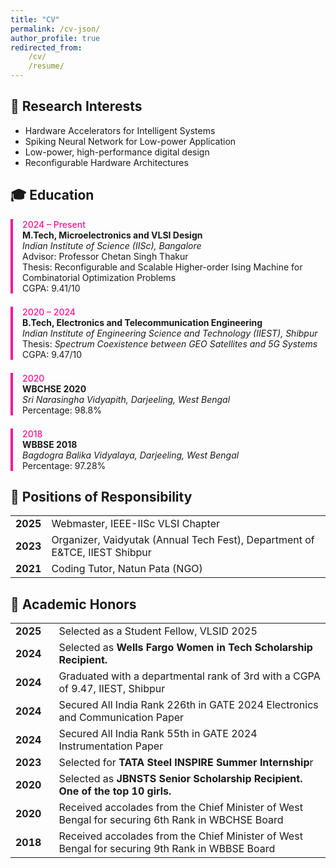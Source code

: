 ```yaml
---
title: "CV"
permalink: /cv-json/
author_profile: true
redirected_from:
    /cv/
    /resume/
---
```


## 🧠 Research Interests

- Hardware Accelerators for Intelligent Systems
- Spiking Neural Network for Low-power Application
- Low-power, high-performance digital design
- Reconfigurable Hardware Architectures


<h2>🎓 Education</h2>
<div style="border-left: 4px solid #FF1493; padding-left: 15px; margin-bottom: 1.5em;">
  <span style="color: #FF1493; font-weight: 500;">2024 – Present</span><br>
  <strong>M.Tech, Microelectronics and VLSI Design</strong><br>
  <span><em>Indian Institute of Science (IISc), Bangalore</em></span><br>
  <span>Advisor: Professor Chetan Singh Thakur</span><br>
  <span>Thesis: Reconfigurable and Scalable Higher-order Ising Machine for Combinatorial Optimization Problems</span><br>
  <span>CGPA: 9.41/10</span>
</div>
<div style="border-left: 4px solid #FF1493; padding-left: 15px; margin-bottom: 1.5em;">
  <span style="color: #FF1493; font-weight: 500;">2020 – 2024</span><br>
  <strong>B.Tech, Electronics and Telecommunication Engineering</strong><br>
  <span><em>Indian Institute of Engineering Science and Technology (IIEST), Shibpur</em></span><br>
  <span>Thesis: <em>Spectrum Coexistence between GEO Satellites and 5G Systems</em></span><br>
  <span>CGPA: 9.47/10</span>
</div>
<div style="border-left: 4px solid #FF1493; padding-left: 15px; margin-bottom: 1.5em;">
  <span style="color: #FF1493; font-weight: 500;">2020</span><br>
  <strong>WBCHSE 2020</strong><br>
  <span><em>Sri Narasingha Vidyapith, Darjeeling, West Bengal</em></span><br>
  <span>Percentage: 98.8%</span>
</div>
<div style="border-left: 4px solid #FF1493; padding-left: 15px; margin-bottom: 1.5em;">
  <span style="color: #FF1493; font-weight: 500;">2018</span><br>
  <strong>WBBSE 2018</strong><br>
  <span><em>Bagdogra Balika Vidyalaya, Darjeeling, West Bengal</em></span><br>
  <span>Percentage: 97.28%</span>
</div>

## 🧩 Positions of Responsibility

<table style="border-collapse: collapse;">
  <tbody>
    <tr>
      <td><strong>2025</strong></td>
      <td>Webmaster, IEEE-IISc VLSI Chapter</td>
    </tr>
    <tr>
      <td><strong>2023</strong></td>
      <td>Organizer, Vaidyutak (Annual Tech Fest), Department of E&TCE, IIEST Shibpur</td>
    </tr>
    <tr>
      <td><strong>2021</strong></td>
      <td>Coding Tutor, Natun Pata (NGO)</td>
    </tr>
  </tbody>
</table>


## 🏅 Academic Honors

<table style="border-collapse: collapse;">
  <tbody>
    <tr>
      <td><strong>2025</strong></td>
      <td>Selected as a Student Fellow, VLSID 2025</td>
    </tr>
    <tr>
      <td><strong>2024</strong></td>
      <td>Selected as <strong>Wells Fargo Women in Tech Scholarship<strong> Recipient.</td>
    </tr>
    <tr>
      <td style="padding-right: 20px;"><strong>2024</strong></td>
      <td>Graduated with a departmental rank of 3rd with a CGPA of 9.47, IIEST, Shibpur</td>
    </tr>
    <tr>
      <td><strong>2024</strong></td>
      <td>Secured All India Rank 226th in GATE 2024 Electronics and Communication Paper</td>
    </tr>
    <tr>
      <td><strong>2024</strong></td>
      <td>Secured All India Rank 55th in GATE 2024 Instrumentation Paper</td>
    </tr>
    <tr>
      <td><strong>2023</strong></td>
      <td>Selected for <strong>TATA Steel INSPIRE Summer Internship</strong>r</td>
    </tr>
    <tr>
      <td><strong>2020</strong></td>
      <td>Selected as <strong>JBNSTS Senior Scholarship<strong> Recipient. One of the <strong>top 10 girls<strong>.</td>
    </tr>
    <tr>
      <td><strong>2020</strong></td>
      <td>Received accolades from the Chief Minister of West Bengal for securing 6th Rank in WBCHSE Board</td>
    </tr>
    <tr>
      <td><strong>2018</strong></td>
      <td>Received accolades from the Chief Minister of West Bengal for securing 9th Rank in WBBSE Board</td>
    </tr>
  </tbody>
</table>
